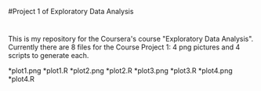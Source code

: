 #Project 1 of Exploratory Data Analysis
#


This is my repository for the Coursera's course "Exploratory Data Analysis". Currently there are 8 files for the Course Project 1: 4 png pictures and 4 scripts to generate each.

 *plot1.png
 *plot1.R
 *plot2.png
 *plot2.R
 *plot3.png
 *plot3.R
 *plot4.png
 *plot4.R